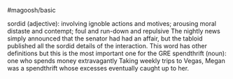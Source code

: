 #magoosh/basic

sordid (adjective): involving ignoble actions and motives; arousing moral distaste and contempt; foul 
and run-down and repulsive 
The nightly news simply announced that the senator had had an affair, but the tabloid published all the 
sordid details of the interaction. 
This word has other definitions but this is the most important one for the GRE 
spendthrift (noun): one who spends money extravagantly 
Taking weekly trips to Vegas, Megan was a spendthrift whose excesses eventually caught up to her. 
